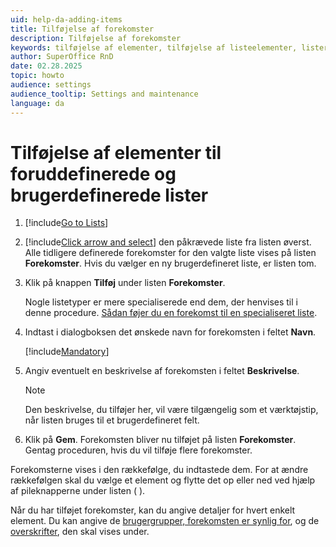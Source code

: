 ```yaml
---
uid: help-da-adding-items
title: Tilføjelse af forekomster
description: Tilføjelse af forekomster
keywords: tilføjelse af elementer, tilføjelse af listeelementer, lister
author: SuperOffice RnD
date: 02.28.2025
topic: howto
audience: settings
audience_tooltip: Settings and maintenance
language: da
---
```


# Tilføjelse af elementer til foruddefinerede og brugerdefinerede lister

1. [!include[Go to Lists](includes/goto-lists.md)]

2. [!include[Click arrow and select](includes/expand-list.md)] den påkrævede liste fra listen øverst. Alle tidligere definerede forekomster for den valgte liste vises på listen **Forekomster**. Hvis du vælger en ny brugerdefineret liste, er listen tom.

3. Klik på knappen **Tilføj** under listen **Forekomster**.

    Nogle listetyper er mere specialiserede end dem, der henvises til i denne procedure. [Sådan føjer du en forekomst til en specialiseret liste][1].

4. Indtast i dialogboksen det ønskede navn for forekomsten i feltet **Navn**.

    [!include[Mandatory](includes/note-mandatory-field.md)]

5. Angiv eventuelt en beskrivelse af forekomsten i feltet **Beskrivelse**.

    > [!NOTE]
    > Den beskrivelse, du tilføjer her, vil være tilgængelig som et værktøjstip, når listen bruges til et brugerdefineret felt.

6. Klik på **Gem**. Forekomsten bliver nu tilføjet på listen **Forekomster**. Gentag proceduren, hvis du vil tilføje flere forekomster.

Forekomsterne vises i den rækkefølge, du indtastede dem. For at ændre rækkefølgen skal du vælge et element og flytte det op eller ned ved hjælp af pileknapperne under listen (<i class="ph ph-arrow-circle-up" aria-hidden="true"></i> <i class="ph ph-arrow-circle-down" aria-hidden="true"></i>).

Når du har tilføjet forekomster, kan du angive detaljer for hvert enkelt element. Du kan angive de [brugergrupper, forekomsten er synlig for][2], og de [overskrifter][3], den skal vises under.

<!-- Referenced links -->
[1]: specialized-lists.md
[2]: organize/user-group-filtering.md
[3]: organize/headings.md

